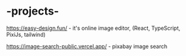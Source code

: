 # -projects-

https://easy-design.fun/  - it's online image editor,  (React, TypeScript, PixiJs, tailwind)

https://image-search-public.vercel.app/  - pixabay image search 
